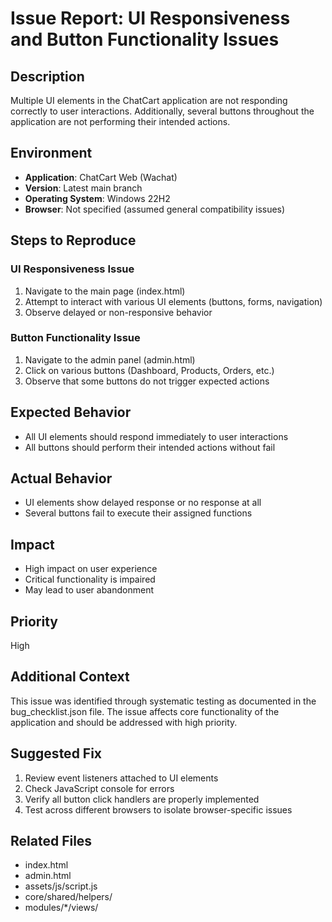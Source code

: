 # Issue Report: UI Responsiveness and Button Functionality Issues

## Description
Multiple UI elements in the ChatCart application are not responding correctly to user interactions. Additionally, several buttons throughout the application are not performing their intended actions.

## Environment
- **Application**: ChatCart Web (Wachat)
- **Version**: Latest main branch
- **Operating System**: Windows 22H2
- **Browser**: Not specified (assumed general compatibility issues)

## Steps to Reproduce

### UI Responsiveness Issue
1. Navigate to the main page (index.html)
2. Attempt to interact with various UI elements (buttons, forms, navigation)
3. Observe delayed or non-responsive behavior

### Button Functionality Issue
1. Navigate to the admin panel (admin.html)
2. Click on various buttons (Dashboard, Products, Orders, etc.)
3. Observe that some buttons do not trigger expected actions

## Expected Behavior
- All UI elements should respond immediately to user interactions
- All buttons should perform their intended actions without fail

## Actual Behavior
- UI elements show delayed response or no response at all
- Several buttons fail to execute their assigned functions

## Impact
- High impact on user experience
- Critical functionality is impaired
- May lead to user abandonment

## Priority
High

## Additional Context
This issue was identified through systematic testing as documented in the bug_checklist.json file. The issue affects core functionality of the application and should be addressed with high priority.

## Suggested Fix
1. Review event listeners attached to UI elements
2. Check JavaScript console for errors
3. Verify all button click handlers are properly implemented
4. Test across different browsers to isolate browser-specific issues

## Related Files
- index.html
- admin.html
- assets/js/script.js
- core/shared/helpers/
- modules/*/views/